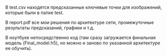В test.csv находятся предсказанные ключевые точки для изображений, которые были в папке test. 

В report.pdf все мои решения по архитектуре сети, промежуточные результаты предсказаний, графики и т.д. 

В ноутбуке непосредственно код (там сразу загружается финальная модель (Final_model.h5), но можно и заново по указанной архитектуре ее обучить).

